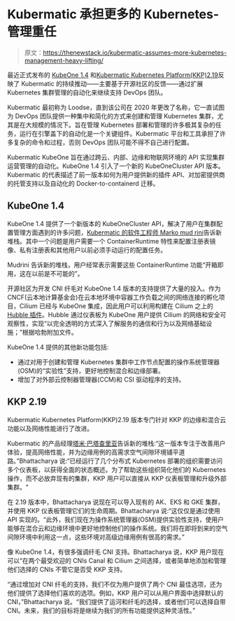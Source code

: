 # Kubermatic 承担更多的 Kubernetes-管理重任

> 原文：<https://thenewstack.io/kubermatic-assumes-more-kubernetes-management-heavy-lifting/>

最近正式发布的 [KubeOne 1.4](https://github.com/kubermatic/kubeone) 和[Kubermatic Kubernetes Platform(KKP)2.19](https://www.kubermatic.com/blog/kubermatic-kubernetes-platform-2-19-is-ga/)反映了 Kubermatic 的持续推动——主要基于开源社区的反馈——通过扩展 Kubernetes 集群管理的自动化来继续支持 DevOps 团队。

Kubermatic 最初称为 Loodse，直到该公司在 2020 年更改了名称，它一直试图为 DevOps 团队提供一种集中和简化的方式来创建和管理 Kubernetes 集群，尤其是在大规模的情况下。旨在管理 Kubernetes 部署和管理的许多极其复杂的任务，运行在引擎盖下的自动化是一个关键组件。Kubermatic 平台和工具承担了许多复杂的命令和过程，否则 DevOps 团队可能不得不自己进行配置。

Kubermatic KubeOne 旨在通过跨云、内部、边缘和物联网环境的 API 实现集群运营管理的自动化。KubeOne 1.4 引入了一个新的 KubeOneCluster API 版本。Kubermatic 的代表描述了前一版本如何为用户提供新的插件 API、对加密提供商的托管支持以及自动化的 Docker-to-containerd 迁移。

## KubeOne 1.4

KubeOne 1.4 提供了一个新版本的 KubeOneCluster API，解决了用户在集群配置管理方面遇到的许多问题，[Kubermatic 的软件工程师 Marko mud rini](https://www.linkedin.com/in/xmudrii/)告诉新堆栈。其中一个问题是用户需要一个 ContainerRuntime 特性来配置注册表镜像、私有注册表和其他用户以前必须手动运行的配置任务。

Mudrini 告诉新的堆栈，用户经常表示需要这些 ContainerRuntime 功能“开箱即用，这在以前是不可能的”。

开源社区为开发 CNI 纤毛对 KubeOne 1.4 版本的支持提供了大量的投入。作为 CNCF(云本地计算基金会)在云本地环境中容器工作负载之间的网络连接的孵化项目，Cilium 已经与 KubeOne 集成，因此用户可以利用构建在 Cilium 之上的 [Hubble 插件](https://docs.cilium.io/en/v1.8/intro/#:~:text=Hubble%20is%20a%20fully%20distributed,in%20a%20completely%20transparent%20manner.)。Hubble 通过仪表板为 KubeOne 用户提供 Cilium 的网络和安全可观察性，实现“以完全透明的方式深入了解服务的通信和行为以及网络基础设施；”根据哈勃附加文件。

KubeOne 1.4 提供的其他新功能包括:

*   通过对用于创建和管理 Kubernetes 集群中工作节点配置的操作系统管理器(OSM)的“实验性”支持，更好地控制混合和边缘部署。
*   增加了对外部云控制器管理器(CCM)和 CSI 驱动程序的支持。

## KKP 2.19

Kubermatic Kubernetes Platform(KKP)2.19 版本专门针对 KKP 的边缘和混合云功能以及网络性能进行了改进。

Kubermatic 的产品经理[塔米·巴塔查里亚](https://www.linkedin.com/in/mita-bhattacharya-aa0375176?originalSubdomain=in)告诉新的堆栈:“这一版本专注于改善用户体验，提高网络性能，并为边缘用例的高需求空气间隙环境铺平道路。”Bhattacharya 说:“已经运行了几个分布式 Kubernetes 部署的组织需要访问多个仪表板，以获得全面的状态概述。为了帮助这些组织简化他们的 Kubernetes 操作，而不必放弃现有的集群，KKP 用户可以直接从 KKP 仪表板管理和升级外部集群。"

在 2.19 版本中，Bhattacharya 说现在可以导入现有的 AK、EKS 和 GKE 集群，并使用 KKP 仪表板管理它们的生命周期。Bhattacharya 说:“这仅仅是通过使用 API 实现的。“此外，我们现在为操作系统管理器(OSM)提供实验性支持，使用户能够在混合云和边缘环境中更好地控制他们的操作系统。我们将在即将到来的空气间隙环境中利用这一点，这些环境对高级边缘用例有很高的需求。”

像 KubeOne 1.4，有很多强调纤毛 CNI 支持。Bhattacharya 说，KKP 用户现在可以“在两个最受欢迎的 CNIs Canal 和 Cilium 之间选择，或者简单地添加和管理他们选择的 CNIs 不管它是否受 KKP 支持。

“通过增加对 CNI 纤毛的支持，我们不仅为用户提供了两个 CNI 最佳选项，还为他们提供了选择他们喜欢的选项。例如，KKP 用户可以从用户界面中选择默认的 CNI，”Bhattacharya 说。“我们提供了运河和纤毛的选择，或者他们可以选择自带 CNI。未来，我们的目标将是继续为我们的所有功能提供这种灵活性。”

<svg xmlns:xlink="http://www.w3.org/1999/xlink" viewBox="0 0 68 31" version="1.1"><title>Group</title> <desc>Created with Sketch.</desc></svg>